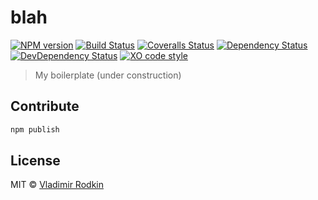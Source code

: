 # blah

[![NPM version][npm-image]][npm-url]
[![Build Status][travis-image]][travis-url]
[![Coveralls Status][coveralls-image]][coveralls-url]
[![Dependency Status][depstat-image]][depstat-url]
[![DevDependency Status][depstat-dev-image]][depstat-dev-url]
[![XO code style][codestyle-image]][codestyle-url]

> My boilerplate (under construction)

## Contribute
```sh
npm publish
```

## License
MIT © [Vladimir Rodkin](https://github.com/VovanR)

[npm-url]: https://npmjs.org/package/blah
[npm-image]: http://img.shields.io/npm/v/blah.svg

[travis-url]: https://travis-ci.org/VovanR/blah
[travis-image]: http://img.shields.io/travis/VovanR/blah.svg

[coveralls-url]: https://coveralls.io/r/VovanR/blah
[coveralls-image]: http://img.shields.io/coveralls/VovanR/blah.svg

[depstat-url]: https://david-dm.org/VovanR/blah
[depstat-image]: https://david-dm.org/VovanR/blah.svg

[depstat-dev-url]: https://david-dm.org/VovanR/blah
[depstat-dev-image]: https://david-dm.org/VovanR/blah/dev-status.svg

[codestyle-url]: https://github.com/sindresorhus/xo
[codestyle-image]: https://img.shields.io/badge/code_style-XO-5ed9c7.svg?style=flat-square
